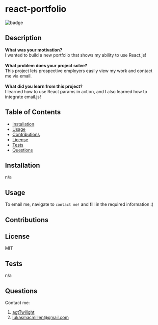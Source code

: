 
# react-portfolio
![badge](https://img.shields.io/badge/License-MIT-yellow.svg)

## Description
**What was your motivation?** <br>
I wanted to build a new portfolio that shows my ability to use React.js! <br><br>
**What problem does your project solve?** <br>
This project lets prospective employers easily view my work and contact me via email. <br><br>
**What did you learn from this project?** <br>
I learned how to use React params in action, and I also learned how to integrate email.js!
        
## Table of Contents
- [Installation](#installation)
- [Usage](#usage)
- [Contributions](#contributions)
- [License](#license)
- [Tests](#tests)
- [Questions](#questions)
        
## Installation
n/a
        
## Usage
To email me, navigate to `contact me!` and fill in the required information :)
        
## Contributions

        
## License
MIT
        
## Tests
n/a
        
## Questions
Contact me: 
1. [agtTwilight](https://github.com/agtTwilight)
2. [lukasmacmillen@gmail.com](mailto:lukasmacmillen@gmail.com)